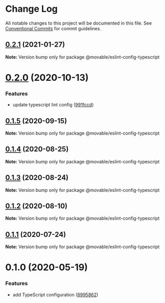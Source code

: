 # Change Log

All notable changes to this project will be documented in this file.
See [Conventional Commits](https://conventionalcommits.org) for commit guidelines.

## [0.2.1](https://github.com/movableink/lint-config/compare/@movable/eslint-config-typescript@0.2.0...@movable/eslint-config-typescript@0.2.1) (2021-01-27)

**Note:** Version bump only for package @movable/eslint-config-typescript

# [0.2.0](https://github.com/movableink/lint-config/compare/@movable/eslint-config-typescript@0.1.5...@movable/eslint-config-typescript@0.2.0) (2020-10-13)

### Features

- update typescript lint config ([991fccd](https://github.com/movableink/lint-config/commit/991fccd0eb93f2f06f5d6a4bc7e27e1ecd6ebc2a))

## [0.1.5](https://github.com/movableink/lint-config/compare/@movable/eslint-config-typescript@0.1.4...@movable/eslint-config-typescript@0.1.5) (2020-09-15)

**Note:** Version bump only for package @movable/eslint-config-typescript

## [0.1.4](https://github.com/movableink/lint-config/compare/@movable/eslint-config-typescript@0.1.3...@movable/eslint-config-typescript@0.1.4) (2020-08-25)

**Note:** Version bump only for package @movable/eslint-config-typescript

## [0.1.3](https://github.com/movableink/lint-config/compare/@movable/eslint-config-typescript@0.1.2...@movable/eslint-config-typescript@0.1.3) (2020-08-24)

**Note:** Version bump only for package @movable/eslint-config-typescript

## [0.1.2](https://github.com/movableink/lint-config/compare/@movable/eslint-config-typescript@0.1.1...@movable/eslint-config-typescript@0.1.2) (2020-08-10)

**Note:** Version bump only for package @movable/eslint-config-typescript

## [0.1.1](https://github.com/movableink/lint-config/compare/@movable/eslint-config-typescript@0.1.0...@movable/eslint-config-typescript@0.1.1) (2020-07-24)

**Note:** Version bump only for package @movable/eslint-config-typescript

# 0.1.0 (2020-05-19)

### Features

- add TypeScript configuration ([8995862](https://github.com/movableink/lint-config/commit/8995862b68d99446fb9631016107799f9c0523cb))
